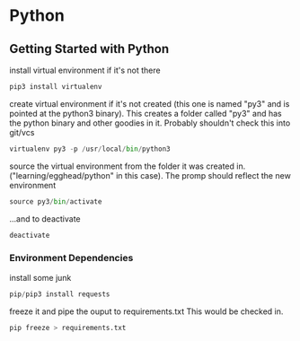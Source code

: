 # Python

## Getting Started with Python

install virtual environment if it's not there
```py
pip3 install virtualenv
```

create virtual environment if it's not created (this one is named "py3" and is pointed at the python3 binary).  This creates a folder called "py3" and has the python binary and other goodies in it. Probably shouldn't check this into git/vcs
```py
virtualenv py3 -p /usr/local/bin/python3
```

source the virtual environment from the folder it was created in. ("learning/egghead/python" in this case).  The promp should reflect the new environment
```py
source py3/bin/activate
```


...and to deactivate
```py
deactivate
```


### Environment Dependencies

install some junk
```py
pip/pip3 install requests
```


freeze it and pipe the ouput to requirements.txt This would be checked in.
```py
pip freeze > requirements.txt
```
